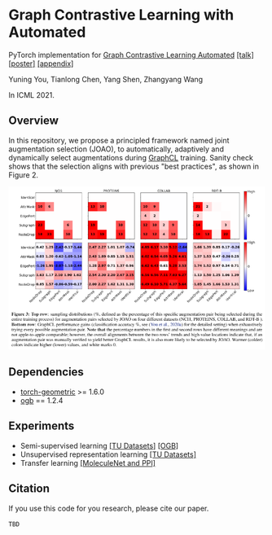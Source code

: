 # Graph Contrastive Learning with Automated

PyTorch implementation for [Graph Contrastive Learning Automated]() [[talk]]() [[poster]]() [[appendix]]()

Yuning You, Tianlong Chen, Yang Shen, Zhangyang Wang

In ICML 2021.

## Overview

In this repository, we propose a principled framework named joint augmentation selection (JOAO), to automatically, adaptively and dynamically select augmentations during [GraphCL](https://arxiv.org/abs/2010.13902) training.
Sanity check shows that the selection aligns with previous "best practices", as shown in Figure 2.

![](./joao.png)

## Dependencies


* [torch-geometric](https://github.com/rusty1s/pytorch_geometric) >= 1.6.0
* [ogb](https://github.com/snap-stanford/ogb) == 1.2.4


## Experiments

* Semi-supervised learning [[TU Datasets]](https://github.com/Shen-Lab/GraphCL_Automated/tree/master/semisupervised_TU) [[OGB]](https://github.com/Shen-Lab/GraphCL_Automated/tree/master/semisupervised_OGB)
* Unsupervised representation learning [[TU Datasets]](https://github.com/Shen-Lab/GraphCL_Automated/tree/master/unsupervised_TU)
* Transfer learning [[MoleculeNet and PPI]](https://github.com/Shen-Lab/GraphCL_Automated/tree/master/transferLearning_MoleculeNet_PPI)

## Citation

If you use this code for you research, please cite our paper.

```
TBD
```
